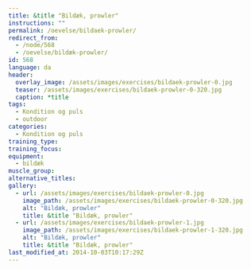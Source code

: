 ```yaml
---
title: &title "Bildæk, prowler"
instructions: ""
permalink: /oevelse/bildaek-prowler/
redirect_from:
  - /node/568
  - /oevelse/bildæk-prowler/
id: 568
language: da
header:
  overlay_image: /assets/images/exercises/bildaek-prowler-0.jpg
  teaser: /assets/images/exercises/bildaek-prowler-0-320.jpg
  caption: *title
tags:
  - Kondition og puls
  - outdoor
categories:
  - Kondition og puls
training_type: 
training_focus: 
equipment:
  - bildæk
muscle_group:
alternative_titles:
gallery:
  - url: /assets/images/exercises/bildaek-prowler-0.jpg
    image_path: /assets/images/exercises/bildaek-prowler-0-320.jpg
    alt: "Bildæk, prowler"
    title: &title "Bildæk, prowler"
  - url: /assets/images/exercises/bildaek-prowler-1.jpg
    image_path: /assets/images/exercises/bildaek-prowler-1-320.jpg
    alt: "Bildæk, prowler"
    title: &title "Bildæk, prowler"
last_modified_at: 2014-10-03T10:17:29Z
---
```



